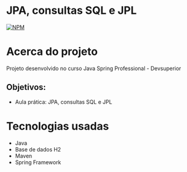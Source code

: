 # JPA, consultas SQL e JPL

[![NPM](https://img.shields.io/npm/l/react)](https://github.com/amac81/aula-jpa/blob/main/LICENSE) 

# Acerca do projeto

Projeto desenvolvido no curso Java Spring Professional - Devsuperior

##  Objetivos:

- Aula prática: JPA, consultas SQL e JPL

# Tecnologias usadas

- Java
- Base de dados H2
- Maven 
- Spring Framework

